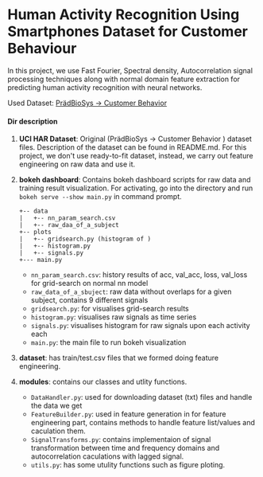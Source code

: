 # Human Activity Recognition Using Smartphones Dataset for Customer Behaviour

In this project, we use Fast Fourier, Spectral density, Autocorrelation signal processing techniques along with normal domain feature extraction for predicting human activity recognition with neural networks.

Used Dataset: [PrädBioSys → Customer Behavior](https://archive.ics.uci.edu/ml/datasets/Human+Activity+Recognition+Using+Smartphone)

#### Dir description
1. **UCI HAR Dataset**: Original (PrädBioSys → Customer Behavior ) dataset files. Description of the dataset can be found in README.md. For this project, we don't use ready-to-fit dataset, instead, we carry out feature engineering on raw data and use it.
2. **bokeh dashboard**: Contains bokeh dashboard scripts for raw data and training result visualization. For activating, go into the directory and run ```bokeh serve --show main.py``` in command prompt.

    ```
    +-- data
    |   +-- nn_param_search.csv 
    |   +-- raw_daa_of_a_subject 
    +-- plots
    |   +-- gridsearch.py (histogram of )
    |   +-- histogram.py 
    |	+-- signals.py
    +--- main.py
    ``` 
    - ```nn_param_search.csv```: history results of acc, val_acc, loss, val_loss for grid-search on normal nn model
    - ```raw_data_of_a_sbuject```: raw data without overlaps for a given subject, contains 9 different signals
    - ```gridsearch.py```: for visualises grid-search results
    - ```histogram.py```: visualises raw signals as time series
    - ```signals.py```: visualises histogram for raw signals upon each activity each
    - ```main.py```: the main file to run bokeh visualization
3. **dataset**: has train/test.csv files that we formed doing feature engineering.
4. **modules**: contains our classes and utlity functions.
    - ```DataHandler.py```: used for downloading dataset (txt) files and handle the data we get
    - ```FeatureBuilder.py```: used in feature generation in for feature engineering part, contains methods to handle feature list/values and caculation them.
    - ```SignalTransforms.py```: contains implementaion of signal transformation between time and frequency domains and autocorrelation caculations with lagged signal.
    - ```utils.py```: has some utulity functions such as figure ploting.

